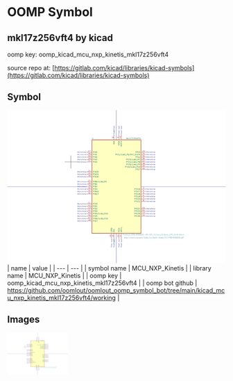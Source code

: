 # OOMP Symbol  
## mkl17z256vft4  by kicad  
  
oomp key: oomp_kicad_mcu_nxp_kinetis_mkl17z256vft4  
  
source repo at: [https://gitlab.com/kicad/libraries/kicad-symbols](https://gitlab.com/kicad/libraries/kicad-symbols)  
## Symbol  
  
[![working.png](working_600.png)](working.png)  
| name | value | 
| --- | --- | 
| symbol name | MCU_NXP_Kinetis | 
| library name | MCU_NXP_Kinetis | 
| oomp key | oomp_kicad_mcu_nxp_kinetis_mkl17z256vft4 | 
| oomp bot github | https://github.com/oomlout/oomlout_oomp_symbol_bot/tree/main/kicad_mcu_nxp_kinetis_mkl17z256vft4/working | 
## Images  
  
[![working.png](working_140.png)](working.png)  
